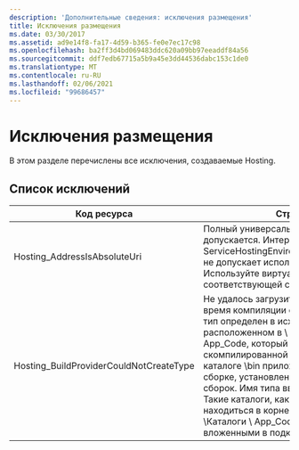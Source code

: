 ```yaml
---
description: 'Дополнительные сведения: исключения размещения'
title: Исключения размещения
ms.date: 03/30/2017
ms.assetid: ad9e14f8-fa17-4d59-b365-fe0e7ec17c98
ms.openlocfilehash: ba2ff3d4bd069483ddc620a09bb97eeaddf84a56
ms.sourcegitcommit: ddf7edb67715a5b9a45e3dd44536dabc153c1de0
ms.translationtype: MT
ms.contentlocale: ru-RU
ms.lasthandoff: 02/06/2021
ms.locfileid: "99686457"
---
```

# <a name="hosting-exceptions"></a>Исключения размещения

В этом разделе перечислены все исключения, создаваемые Hosting.  
  
## <a name="exception-list"></a>Список исключений  
  
|Код ресурса|Строка ресурса|  
|-------------------|---------------------|  
|Hosting_AddressIsAbsoluteUri|Полный универсальный код ресурса (URI) не допускается. Интерфейс API ServiceHostingEnvironment.EnsureServiceAvailable не допускает использования полных URI. Используйте виртуальный путь для соответствующей службы.|  
|Hosting_BuildProviderCouldNotCreateType|Не удалось загрузить указанный тип CLR во время компиляции службы. Убедитесь, что этот тип определен в исходном файле, расположенном в \\ каталоге приложения \ App_Code, который содержится в скомпилированной сборке, расположенной в \\ каталоге \bin приложения или присутствует в сборке, установленной в глобальном кэше сборок. Имя типа вводится с учетом регистра. Такие каталоги, как \\ \ App_Code и \\ \bin, должны находиться в корневом каталоге приложения. \\Каталоги \ App_Code и \\ \bin не могут быть вложенными в подкаталоги.|
